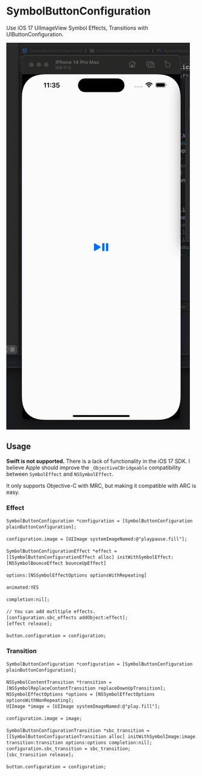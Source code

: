 # SymbolButtonConfiguration

Use iOS 17 UIImageView Symbol Effects, Transitions with UIButtonConfiguration.

![](0.gif)

## Usage

**Swift is not supported.** There is a lack of functionality in the iOS 17 SDK. I believe Apple should improve the `_ObjectiveCBridgeable` compatibility between `SymbolEffect` and `NSSymbolEffect`.

It only supports Objective-C with MRC, but making it compatible with ARC is easy.

### Effect

```objc
SymbolButtonConfiguration *configuration = [SymbolButtonConfiguration plainButtonConfiguration];

configuration.image = [UIImage systemImageNamed:@"playpause.fill"];

SymbolButtonConfigurationEffect *effect = [[SymbolButtonConfigurationEffect alloc] initWithSymbolEffect:[NSSymbolBounceEffect bounceUpEffect]
                                                                                                options:[NSSymbolEffectOptions optionsWithRepeating]
                                                                                               animated:YES
                                                                                             completion:nil];

// You can add mutltiple effects.
[configuration.sbc_effects addObject:effect];
[effect release];

button.configuration = configuration;
```

### Transition

```objc
SymbolButtonConfiguration *configuration = [SymbolButtonConfiguration plainButtonConfiguration];

NSSymbolContentTransition *transition = [NSSymbolReplaceContentTransition replaceDownUpTransition];
NSSymbolEffectOptions *options = [NSSymbolEffectOptions optionsWithNonRepeating];
UIImage *image = [UIImage systemImageNamed:@"play.fill"];

configuration.image = image;

SymbolButtonConfigurationTransition *sbc_transition = [[SymbolButtonConfigurationTransition alloc] initWithSymbolImage:image transition:transition options:options completion:nil];
configuration.sbc_transition = sbc_transition;
[sbc_transition release];

button.configuration = configuration;
```
